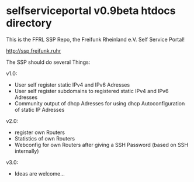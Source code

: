 # selfserviceportal v0.9beta htdocs directory

This is the FFRL SSP Repo, the Freifunk Rheinland e.V. Self Service Portal!

http://ssp.freifunk.ruhr 

The SSP should do several Things: 

v1.0:
- User self register static IPv4 and IPv6 Adresses
- User self register subdomains to registered static IPv4 and IPv6 Adresses
- Community output of dhcp Adresses for using dhcp Autoconfiguration of static IP Adresses

v2.0:
- register own Routers
- Statistics of own Routers
- Webconfig for own Routers after giving a SSH Password (based on SSH internally) 

v3.0: 
- Ideas are welcome... 

